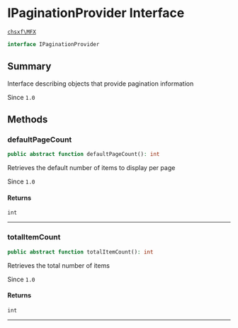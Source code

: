 # IPaginationProvider Interface

[`chsxf\MFX`](API-Namespace-chsxf_MFX)

```php
interface IPaginationProvider
```

## Summary

Interface describing objects that provide pagination information

Since `1.0`

## Methods

### defaultPageCount

```php
public abstract function defaultPageCount(): int
```

Retrieves the default number of items to display per page

Since `1.0`

#### Returns

`int` 

---

### totalItemCount

```php
public abstract function totalItemCount(): int
```

Retrieves the total number of items

Since `1.0`

#### Returns

`int` 

---

